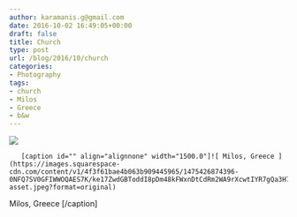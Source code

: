 ```yaml
---
author: karamanis.g@gmail.com
date: 2016-10-02 16:49:05+00:00
draft: false
title: Church
type: post
url: /blog/2016/10/church
categories:
- Photography
tags:
- church
- Milos
- Greece
- b&w
---
```


![](https://images.squarespace-cdn.com/content/v1/4f3f61bae4b063b909445965/1475426830926-5AGJP54EX1ZQBQWBMYSF/ke17ZwdGBToddI8pDm48kFWxnDtCdRm2WA9rXcwtIYR7gQa3H78H3Y0txjaiv_0fDoOvxcdMmMKkDsyUqMSsMWxHk725yiiHCCLfrh8O1z5QPOohDIaIeljMHgDF5CVlOqpeNLcJ80NK65_fV7S1UcTSrQkGwCGRqSxozz07hWZrYGYYH8sg4qn8Lpf9k1pYMHPsat2_S1jaQY3SwdyaXg/image-asset.jpeg?format=original)

  


  
       [caption id="" align="alignnone" width="1500.0"]![ Milos, Greece ](https://images.squarespace-cdn.com/content/v1/4f3f61bae4b063b909445965/1475426874396-0NFQ7SV0GFIWWOQAES7K/ke17ZwdGBToddI8pDm48kFWxnDtCdRm2WA9rXcwtIYR7gQa3H78H3Y0txjaiv_0fDoOvxcdMmMKkDsyUqMSsMWxHk725yiiHCCLfrh8O1z5QPOohDIaIeljMHgDF5CVlOqpeNLcJ80NK65_fV7S1UcTSrQkGwCGRqSxozz07hWZrYGYYH8sg4qn8Lpf9k1pYMHPsat2_S1jaQY3SwdyaXg/image-asset.jpeg?format=original)
 Milos, Greece [/caption]
